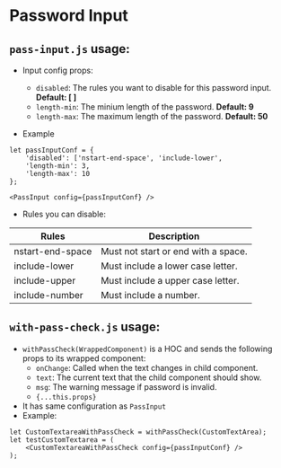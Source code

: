 # Password Input
## `pass-input.js` usage:
* Input config props:
    * `disabled`: The rules you want to disable for this password input. **Default: [ ]**
    * `length-min`: The minium length of the password. **Default: 9**
    * `length-max`: The maximum length of the password. **Default: 50**

* Example
```
let passInputConf = {
    'disabled': ['nstart-end-space', 'include-lower',
    'length-min': 3,
    'length-max': 10
};
```  

```
<PassInput config={passInputConf} />
```

* Rules you can disable:

Rules | Description
--- | ---
nstart-end-space | Must not start or end with a space.
include-lower | Must include a lower case letter.
include-upper | Must include a upper case letter.
include-number | Must include a number.

## `with-pass-check.js` usage:
* `withPassCheck(WrappedComponent)` is a HOC and sends the following props to its wrapped component:
    * `onChange`: Called when the text changes in child component.
    * `text`: The current text that the child component should show.
    * `msg`: The warning message if password is invalid.
    * `{...this.props}`
* It has same configuration as `PassInput`
* Example:
```
let CustomTextareaWithPassCheck = withPassCheck(CustomTextArea);
let testCustomTextarea = (
    <CustomTextareaWithPassCheck config={passInputConf} />
);
```